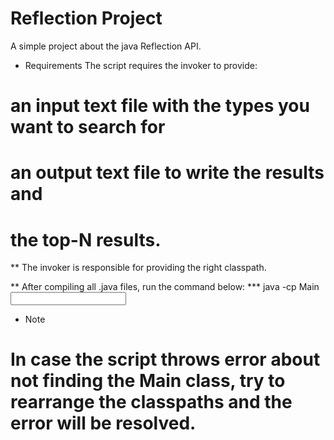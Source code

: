 # Reflection Project

A simple project about the java Reflection API.
* Requirements
The script requires the invoker to provide:
# an input text file with the types you want to search for
# an output text file to write the results and
# the top-N results.
** The invoker is responsible for providing the right classpath. 

** After compiling all .java files, run the command below: 
*** java -cp <classpath> Main <input file> <output file> <top-N>

* Note
# In case the script throws error about not finding the Main class, try to rearrange the classpaths and the error will be resolved.